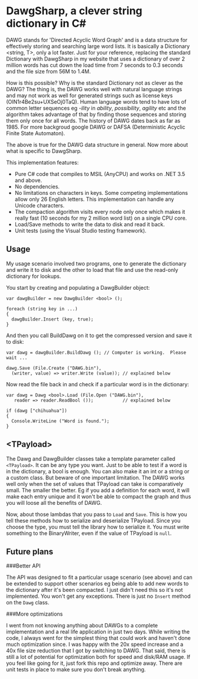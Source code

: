 DawgSharp, a clever string dictionary in C#
===============================================

DAWG stands for 'Directed Acyclic Word Graph' and is a data structure for effectively storing and searching large word lists.  It is basically a Dictionary &lt;string, T&gt;, only a lot faster.  Just for your reference, replacing the standard Dictionary with DawgSharp in my website that uses a dictionary of over 2 million words has cut down the load time from 7 seconds to 0.3 seconds and the file size from 56M to 1.4M.

How is this possible?  Why is the standard Dictionary not as clever as the DAWG?  The thing is, the DAWG works well with natural language strings and may not work as well for generated strings such as license keys (OIN1r4Be2su+UXSeOj0TaQ).  Human language words tend to have lots of common letter sequences eg _-ility_ in _ability_, _possibility_, _agility_ etc and the algorithm takes advantage of that by finding those sequences and storing them only once for all words.  The history of DAWG dates back as far as 1985.  For more backgroud google DAWG or DAFSA (Deterministic Acyclic Finite State Automaton).

The above is true for the DAWG data structure in general.  Now more about what is specific to DawgSharp.

This implementation features:
 * Pure C# code that compiles to MSIL (AnyCPU) and works on .NET 3.5 and above.
 * No dependencies.
 * No limitations on characters in keys.  Some competing implementations allow only 26 English letters.  This implementation can handle any Unicode characters.
 * The compaction algorithm visits every node only once which makes it really fast (10 seconds for my 2 million word list) on a single CPU core.
 * Load/Save methods to write the data to disk and read it back.
 * Unit tests (using the Visual Studio testing framework).


Usage
-----
My usage scenario involved two programs, one to generate the dictionary and write it to disk and the other to load that file and use the read-only dictionary for lookups.

You start by creating and populating a DawgBuilder object:

```
var dawgBuilder = new DawgBuilder <bool> ();

foreach (string key in ...)
{
  dawgBuilder.Insert (key, true);
}
```

And then you call BuildDawg on it to get the compressed version and save it to disk:

```
var dawg = dawgBuilder.BuildDawg (); // Computer is working.  Please wait ...

dawg.Save (File.Create ("DAWG.bin"), 
  (writer, value) => writer.Write (value)); // explained below
```

Now read the file back in and check if a particular word is in the dictionary:

```
var dawg = Dawg <bool>.Load (File.Open ("DAWG.bin"), 
   reader => reader.ReadBool ());           // explained below

if (dawg ["chihuahua"])
{
  Console.WriteLine ("Word is found.");
}
```

&lt;TPayload&gt;
----------

The Dawg and DawgBuilder classes take a template parameter called ```<TPayload>```.  It can be any type you want.  Just to be able to test if a word is in the dictionary, a bool is enough.  You can also make it an int or a string or a custom class.  But beware of one important limitation.  The DAWG works well only when the set of values that TPayload can take is comparatively small.  The smaller the better.  Eg if you add a definition for each word, it will make each entry unique and it won't be able to compact the graph and thus you will loose all the benefits of DAWG.

Now, about those lambdas that you pass to ```Load``` and ```Save```.  This is how you tell these methods how to serialize and deserialize TPayload.  Since you choose the type, you must tell the library how to serialize it.  You must write something to the BinaryWriter, even if the value of TPayload is ```null```.

Future plans
------------
###Better API

The API was designed to fit a particular usage scenario (see above) and can be extended to support other scenarios eg being able to add new words to the dictionary after it's been compacted.  I just didn't need this so it's not implemented.  You won't get any exceptions.  There is just no ```Insert``` method on the ```Dawg``` class.

###More optimizations

I went from not knowing anything about DAWGs to a complete implementation and a real life application in just two days.  While writing the code, I always went for the simplest thing that could work and haven't done much optimization since.  I was happy with the 20x speed increase and a 40x file size reduction that I got by switching to DAWG.  That said, there is still a lot of potential for optimization both for speed and disk/RAM usage.  If you feel like going for it, just fork this repo and optimize away.  There are unit tests in place to make sure you don't break anything.
